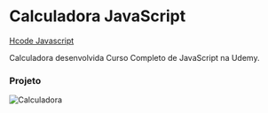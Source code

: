 # Calculadora JavaScript

[Hcode Javascript](https://www.udemy.com/course/javascript-curso-completo/)

Calculadora desenvolvida Curso Completo de JavaScript na Udemy.

### Projeto
![Calculadora](https://firebasestorage.googleapis.com/v0/b/hcode-com-br.appspot.com/o/calculadora-hcode.jpg?alt=media&token=5406aa3f-b965-401c-9b4e-654609c78b33)
